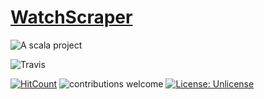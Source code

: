 # [WatchScraper](https://github.com/sguzman/WatchScraper)


![A scala project](https://i.imgur.com/vBOMoBu.png)

![Travis](https://travis-ci.org/sguzman/WatchScraper.svg?branch=master)

[![HitCount](http://hits.dwyl.io/sguzman/WatchScraper.svg)](http://hits.dwyl.io/sguzman/WatchScraper)
![contributions welcome](https://img.shields.io/badge/contributions-welcome-brightgreen.svg?style=flat)
[![License: Unlicense](https://img.shields.io/badge/license-Unlicense-blue.svg)](http://unlicense.org/)